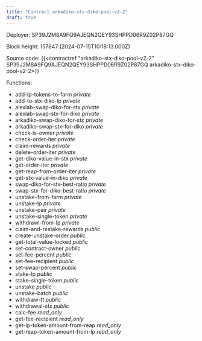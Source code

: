 ```yaml
---
title: "Contract arkadiko-stx-diko-pool-v2-2"
draft: true
---
```

Deployer: SP39J2M8A9FQ9AJEQN2QEY93SHPPD06R9Z02P87GQ


 



Block height: 157847 (2024-07-15T10:18:13.000Z)

Source code: {{<contractref "arkadiko-stx-diko-pool-v2-2" SP39J2M8A9FQ9AJEQN2QEY93SHPPD06R9Z02P87GQ arkadiko-stx-diko-pool-v2-2>}}

Functions:

* add-lp-tokens-to-farm _private_
* add-to-stx-diko-lp _private_
* alexlab-swap-diko-for-stx _private_
* alexlab-swap-stx-for-diko _private_
* arkadiko-swap-diko-for-stx _private_
* arkadiko-swap-stx-for-diko _private_
* check-is-owner _private_
* check-order-iter _private_
* claim-rewards _private_
* delete-order-iter _private_
* get-diko-value-in-stx _private_
* get-order-iter _private_
* get-reap-from-order-iter _private_
* get-stx-value-in-diko _private_
* swap-diko-for-stx-best-ratio _private_
* swap-stx-for-diko-best-ratio _private_
* unstake-from-farm _private_
* unstake-lp _private_
* unstake-pair _private_
* unstake-single-token _private_
* withdrawl-from-lp _private_
* claim-and-restake-rewards _public_
* create-unstake-order _public_
* get-total-value-locked _public_
* set-contract-owner _public_
* set-fee-percent _public_
* set-fee-recipient _public_
* set-swap-percent _public_
* stake-lp _public_
* stake-single-token _public_
* unstake _public_
* unstake-batch _public_
* withdraw-ft _public_
* withdrawal-stx _public_
* calc-fee _read_only_
* get-fee-recipient _read_only_
* get-lp-token-amount-from-reap _read_only_
* get-reap-token-amount-from-lp _read_only_
